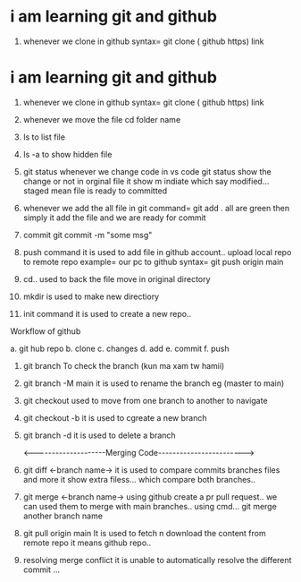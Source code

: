 # i am  learning  git and github 
1. whenever we clone in github
    syntax= git clone ( github https) link

# i am  learning  git and github 
1. whenever we clone in github
    syntax= git clone ( github https) link

2. whenever we move the file
    cd folder name

3. ls to list file
4. ls -a to show hidden file

5. git status
    whenever we change code in vs code git status show the change or not in orginal file
    it show m indiate which say modified...
    staged mean
    file is ready to committed

6. whenever we add the all file in git 
    command= git add .
    all are green then simply it add the file
    and we are ready for commit

7. commit
   git commit -m "some msg"

8. push command
    it is used to add file in github account..
    upload local repo to remote repo
    example= our pc to github
    syntax= git push origin main

9.  cd.. used to back the file move in original directory

10. mkdir is used to make new directiory

11. init command
     it is used to create a new repo..


Workflow of github

a. git hub repo
b. clone
c. changes
d. add
e. commit
f. push

  1. git branch
      To check the branch (kun ma xam tw hamii)

  2. git branch -M main 
      it is used to rename the branch
      eg (master to main)
  
  3. git checkout <branch name>
      used to move from one branch to another
      to navigate

  4. git checkout -b <new branch name>
      it is used to cgreate a new branch

  5. git branch -d <branch name>
       it is used to delete a branch


      <--------------------Merging Code------------------------>   

  1. git diff <-branch name->
      it is used to compare commits branches files and more
      it show extra filess... which compare both branches..

  2. git merge <-branch name->
       using github 
       create a pr pull request..
       we can used them to merge with main branches..
      using cmd...
      git merge another branch name
       
  3. git pull origin main
      It is used to fetch n download the content from remote repo it means github repo..

  4. resolving merge conflict
     it is unable to automatically resolve the different commit ...













